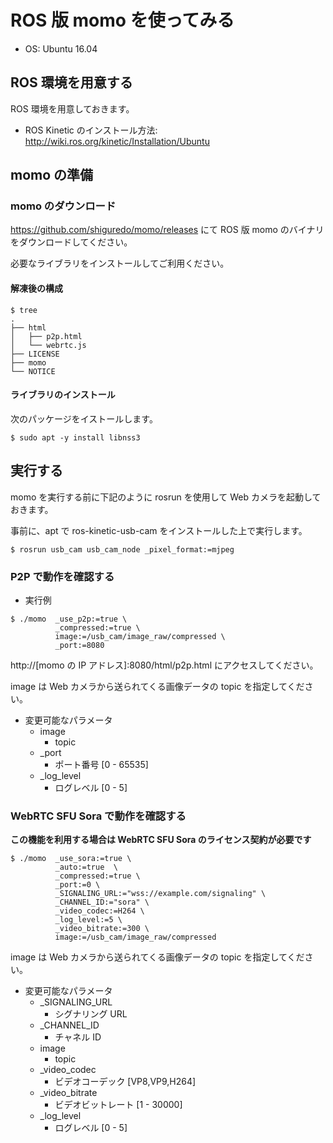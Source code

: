 # ROS 版 momo を使ってみる

- OS: Ubuntu 16.04

## ROS 環境を用意する

ROS 環境を用意しておきます。

- ROS Kinetic のインストール方法: http://wiki.ros.org/kinetic/Installation/Ubuntu


## momo の準備

### momo のダウンロード

https://github.com/shiguredo/momo/releases にて ROS 版 momo のバイナリをダウンロードしてください。

必要なライブラリをインストールしてご利用ください。

#### 解凍後の構成

```
$ tree
.
├── html
│   ├── p2p.html
│   └── webrtc.js
├── LICENSE
├── momo
└── NOTICE
```

#### ライブラリのインストール

次のパッケージをイストールします。

```
$ sudo apt -y install libnss3
```


## 実行する

momo を実行する前に下記のように rosrun を使用して Web カメラを起動しておきます。

事前に、apt で ros-kinetic-usb-cam をインストールした上で実行します。

```
$ rosrun usb_cam usb_cam_node _pixel_format:=mjpeg
```

### P2P で動作を確認する

- 実行例

```shell
$ ./momo  _use_p2p:=true \
          _compressed:=true \
          image:=/usb_cam/image_raw/compressed \
          _port:=8080
```

http://[momo の IP アドレス]:8080/html/p2p.html にアクセスしてください。

image は Web カメラから送られてくる画像データの topic を指定してください。

- 変更可能なパラメータ
  - image
    - topic
  - _port
    - ポート番号  [0 - 65535]
  - _log_level
    - ログレベル  [0 - 5]


### WebRTC SFU Sora で動作を確認する

**この機能を利用する場合は WebRTC SFU Sora のライセンス契約が必要です**

```shell
$ ./momo  _use_sora:=true \
          _auto:=true  \
          _compressed:=true \
          _port:=0 \
          _SIGNALING_URL:="wss://example.com/signaling" \
          _CHANNEL_ID:="sora" \
          _video_codec:=H264 \
          _log_level:=5 \
          _video_bitrate:=300 \
          image:=/usb_cam/image_raw/compressed
```

image は Web カメラから送られてくる画像データの topic を指定してください。


- 変更可能なパラメータ
  - _SIGNALING_URL
    - シグナリング URL
  - _CHANNEL_ID
    - チャネル ID
  - image
    - topic
  - _video_codec
    - ビデオコーデック  [VP8,VP9,H264]
  - _video_bitrate
    - ビデオビットレート  [1 - 30000]
  - _log_level
    - ログレベル  [0 - 5]
